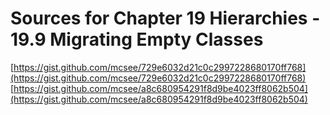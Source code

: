 # Sources for Chapter 19 Hierarchies - 19.9 Migrating Empty Classes

[https://gist.github.com/mcsee/729e6032d21c0c2997228680170ff768](https://gist.github.com/mcsee/729e6032d21c0c2997228680170ff768)
[https://gist.github.com/mcsee/a8c680954291f8d9be4023ff8062b504](https://gist.github.com/mcsee/a8c680954291f8d9be4023ff8062b504)